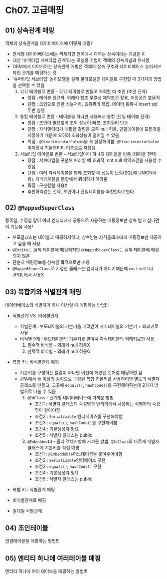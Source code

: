 # Ch07. 고급매핑

## 01) 상속관계 매핑
객체의 상속관계를 데이터베이스에 어떻게 매핑?

- 관계형 데이터베이스에는 객체지향 언어에서 다루는 상속이라는 개념은 X
- 대신 '슈퍼타입 서브타입 관계'라는 모델링 기법이 객체의 상속개념과 유사함
- ORM에서 이야기하는 상속관계 매핑은 객체의 상속 구조와 데이터베이스 슈퍼서브타입 관계를 매핑하는 것
- '슈퍼타입 서브타입' 논리모델을 실제 물리모델인 테이블로 구현할 때 3가지의 방법을 선택할 수 있음
    1. 각각 테이블로 변환 - 각각 테이블로 만들고 조회할 때 조인 (조인 전략)
        * 장점 : 테이블 정규화, 외래키 참조 무결성 제약조건 활용, 저장공간 효율적
        * 단점 : 조인으로 인한 성능저하, 조회쿼리 복잡, 데이터 등록시 insert sql 두번 실행
    2. 통합 테이블로 변환 - 테이블을 하나만 사용해서 통합 (단일 테이블 전략)
        * 장점 : 조인이 필요없어 조회 성능이 빠름, 조회쿼리 단순
        * 단점 : 자식엔티티가 매핑한 칼럼은 모두 null 허용, 단일테이블에 모든것을 저장하기 때문에 오히려 조회성능이 떨어질 수 있음
        * 특징 : `@DiscriminatorColumn`을 꼭 설정해야함, `@DiscriminatorValue` 미지정시 기본엔티티 이름으로 저장됨
    3. 서브타입 테이블로 변환 - 서브타입마다 하나의 테이블을 만듬 (테이블 전략)
        * 장점 : 서브타입을 구분해 처리할 때 효과적, not null 제약조건을 사용할 수 있음
        * 단점 : 여러 자식테이블을 함께 조회할 때 성능이 느림(SQL에 UNION사용), 자식테이블을 통합해서 쿼리하기 어려움
        * 특징 : 구분칼럼 사용X
        * 추천하지않는 전략, 조인이나 단일테이블을 추천한다고한다.

## 02) `@MappedSuperClass`
등록일, 수정일 같이 여러 엔티티에서 공통으로 사용하는 매핑정보만 상속 받고 싶다면 이 기능을 사용!

- 부모클래스는 테이블과 매핑하지않고, 상속받는 자식클래스에게 매핑정보만 제공하고 싶을 때 사용
- `@Entity`는 실제 테이블에 매핑되지만 `@MappedSuperClass`는 실제 테이블에 매핑되지 않음
- 단순히 매핑정보를 상속할 목적으로만 사용
- `@MappedSuperClass`로 지정한 클래스는 엔티티가 아니기때문에 `em.find()`나 JPQL에서 사용X

## 03) 복합키와 식별관계 매핑
데이터베이스의 식별자가 하나 이상일 때 매핑하는 방법!!!

- 식별관계 VS. 비식별관계
    - 식별관계 : 부모테이블의 기본키를 내려받아 자식테이블의 기본키 + 외래키로 사용
    - 비식별관계 : 부모테이블의 기본키를 받아서 자식테이블의 외래키로만 사용
        1. 필수적 비식별 - 외래키 null 허용X
        2. 선택적 비식별 - 외래키 null 허용O
- 복합 키 : 비식별관계 매핑
    - 기본키를 구성하는 칼럼이 하나면 이전에 해왔던 것처럼 매핑하면 됨
    - JPA에서 둘 이상의 컬럼으로 구성된 복합 기본키를 사용하려면 별도의 식별자 클래스를 만들고, 그곳에 `equals()`, `hashCode()`를 구현해야하는데 2가지 방법으로 나눌 수 있음
        1. `@IdClass` - 관계형 데이터베이스에 가까운 방법
            * 조건1 : 식별자 클래스의 속성명과 엔티티에서 사용하는 식별자의 속성명이 같아야함
            * 조건2 : `Serializable` 인터페이스를 구현해야함
            * 조건3 : `equals()`, `hashCode()`를 구현해야함
            * 조건4 : 기본생성자 필요
            * 조건5 : 식별자 클래스는 public
        2. `@EmbeddedId` - 좀더 객체지향에 가까운 방법, `@IdClass`와 다르게 식별자 클래스에 기본키를 직접 매핑
            * 조건1 : `@Embeddable`어노테이션을 붙여주어야함
            * 조건2 : `Serializable`인터페이스 구현
            * 조건3 : `equals()`, `hashCode()` 구현
            * 조건4 : 기본생성자 필요
            * 조건5 : 식별자 클래스는 public
- 복합 키 : 식별관계 매핑
    

- 비식별관계로 매핑
- 일대일 식별관계

## 04) 조인테이블
연결테이블을 매핑하는 방법!!!

## 05) 엔티티 하나에 여러테이블 매핑
엔티티 하나에 여러 테이브을 매핑하는 방법!!!